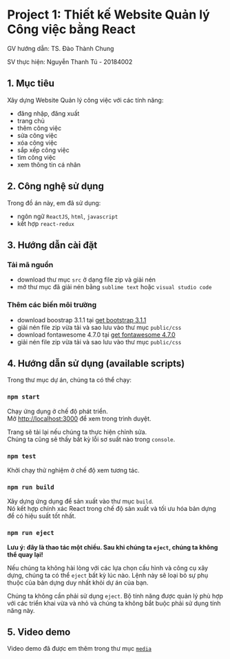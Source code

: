 # Project 1: Thiết kế Website Quản lý Công việc bằng React

GV hướng dẫn: TS. Đào Thành Chung

SV thực hiện: Nguyễn Thanh Tú - 20184002

## 1. Mục tiêu

Xây dựng Website Quản lý công việc với các tính năng: 

* đăng nhập, đăng xuất
* trang chủ
* thêm công việc
* sửa công việc
* xóa công việc
* sắp xếp công việc
* tìm công việc
* xem thông tin cá nhân

## 2. Công nghệ sử dụng

Trong đồ án này, em đã sử dụng:

* ngôn ngữ `ReactJS`, `html`, `javascript`
* kết hợp `react-redux`

## 3. Hướng dẫn cài đặt

### Tải mã nguồn

* download thư mục `src` ở dạng file zip và giải nén
* mở thư mục đã giải nén bằng `sublime text` hoặc `visual studio code`

### Thêm các biến môi trường

* download boostrap 3.1.1 tại [get bootstrap 3.1.1](https://github.com/twbs/bootstrap/archive/v3.1.1.zip)
* giải nén file zip vừa tải và sao lưu vào thư mục `public/css`
* download fontawesome 4.7.0 tại [get fontawesome 4.7.0](https://fontawesome.com/v4.7.0/get-started/#modal-download)
* giải nén file zip vừa tải và sao lưu vào thư mục `public/css`

## 4. Hướng dẫn sử dụng (available scripts)

Trong thư mục dự án, chúng ta có thể chạy:

### `npm start`

Chạy ứng dụng ở chế độ phát triển. <br>
Mở [http://localhost:3000](http://localhost:3000) để xem trong trình duyệt.

Trang sẽ tải lại nếu chúng ta thực hiện chỉnh sửa. <br>
Chúng ta cũng sẽ thấy bất kỳ lỗi sơ suất nào trong `console`.

### `npm test`

Khởi chạy thử nghiệm ở chế độ xem tương tác.

### `npm run build`

Xây dựng ứng dụng để sản xuất vào thư mục `build`. <br>
Nó kết hợp chính xác React trong chế độ sản xuất và tối ưu hóa bản dựng để có hiệu suất tốt nhất.

### `npm run eject`

**Lưu ý: đây là thao tác một chiều. Sau khi chúng ta `eject`, chúng ta không thể quay lại!**

Nếu chúng ta không hài lòng với các lựa chọn cấu hình và công cụ xây dựng, chúng ta có thể `eject` bất kỳ lúc nào. 
Lệnh này sẽ loại bỏ sự phụ thuộc của bản dựng duy nhất khỏi dự án của bạn.

Chúng ta không cần phải sử dụng `eject`. Bộ tính năng được quản lý phù hợp với các triển khai vừa và nhỏ và chúng ta 
không bắt buộc phải sử dụng tính năng này.

## 5. Video demo
Video demo đã được em thêm trong thư mục [`media`](https://github.com/incognito1807/qlcv/tree/master/media)
